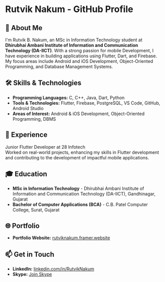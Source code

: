 # Rutvik Nakum - GitHub Profile

## 👋 About Me
I'm Rutvik B. Nakum, an MSc in Information Technology student at **Dhirubhai Ambani Institute of Information and Communication Technology (DA-IICT)**. With a strong passion for mobile Development, I have experience in building applications using Flutter, Dart, and Firebase. My focus areas include Android and iOS Development, Object-Oriented Programming, and Database Management Systems.


## 🛠 Skills & Technologies
- **Programming Languages:** C, C++, Java, Dart, Python
- **Tools & Technologies:** Flutter, Firebase, PostgreSQL, VS Code, GitHub, Android Studio
- **Areas of Interest:** Android & iOS Development, Object-Oriented Programming, DBMS

## 💼 Experience
Junior Flutter Developer at 28 Infotech   
Worked on real-world projects, enhancing my skills in Flutter development and contributing to the development of impactful mobile applications.

## 🎓 Education
- **MSc in Information Technology** - Dhirubhai Ambani Institute of Information and Communication Technology (DA-IICT), Gandhinagar, Gujarat
- **Bachelor of Computer Applications (BCA)** - C.B. Patel Computer College, Surat, Gujarat

## 🌐 Portfolio
- **Portfolio Website:** [rutviknakum.framer.website](http://rutviknakum.framer.website)

## 📫 Get in Touch
- **LinkedIn:** [linkedin.com/in/RutvikNakum](https://www.linkedin.com/in/RutvikNakum)
- **Skype:** [Join Skype](https://join.skype.com/invite/wJbX1JjBwxZP)

